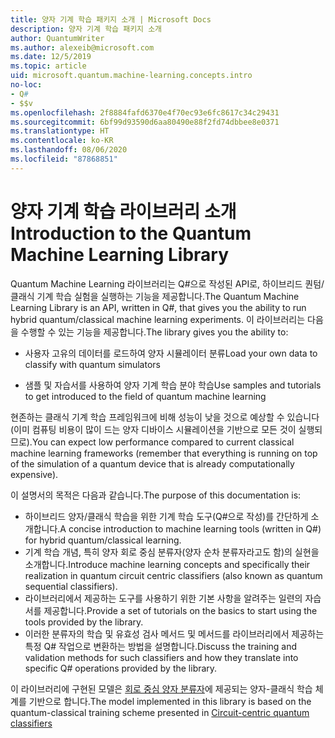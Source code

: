 ```yaml
---
title: 양자 기계 학습 패키지 소개 | Microsoft Docs
description: 양자 기계 학습 패키지 소개
author: QuantumWriter
ms.author: alexeib@microsoft.com
ms.date: 12/5/2019
ms.topic: article
uid: microsoft.quantum.machine-learning.concepts.intro
no-loc:
- Q#
- $$v
ms.openlocfilehash: 2f8884fafd6370e4f70ec93e6fc8617c34c29431
ms.sourcegitcommit: 6bf99d93590d6aa80490e88f2fd74dbbee8e0371
ms.translationtype: HT
ms.contentlocale: ko-KR
ms.lasthandoff: 08/06/2020
ms.locfileid: "87868851"
---
```

# <a name="introduction-to-the-quantum-machine-learning-library"></a><span data-ttu-id="1053a-103">양자 기계 학습 라이브러리 소개</span><span class="sxs-lookup"><span data-stu-id="1053a-103">Introduction to the Quantum Machine Learning Library</span></span>

<span data-ttu-id="1053a-104">Quantum Machine Learning 라이브러리는 Q#으로 작성된 API로, 하이브리드 퀀텀/클래식 기계 학습 실험을 실행하는 기능을 제공합니다.</span><span class="sxs-lookup"><span data-stu-id="1053a-104">The Quantum Machine Learning Library is an API, written in Q#, that gives you the ability to run hybrid quantum/classical machine learning experiments.</span></span> <span data-ttu-id="1053a-105">이 라이브러리는 다음을 수행할 수 있는 기능을 제공합니다.</span><span class="sxs-lookup"><span data-stu-id="1053a-105">The library gives you the ability to:</span></span>

- <span data-ttu-id="1053a-106">사용자 고유의 데이터를 로드하여 양자 시뮬레이터 분류</span><span class="sxs-lookup"><span data-stu-id="1053a-106">Load your own data to classify with quantum simulators</span></span>

- <span data-ttu-id="1053a-107">샘플 및 자습서를 사용하여 양자 기계 학습 분야 학습</span><span class="sxs-lookup"><span data-stu-id="1053a-107">Use samples and tutorials to get introduced to the field of quantum machine learning</span></span>

<span data-ttu-id="1053a-108">현존하는 클래식 기계 학습 프레임워크에 비해 성능이 낮을 것으로 예상할 수 있습니다(이미 컴퓨팅 비용이 많이 드는 양자 디바이스 시뮬레이션을 기반으로 모든 것이 실행되므로).</span><span class="sxs-lookup"><span data-stu-id="1053a-108">You can expect low performance compared to current classical machine learning frameworks (remember that everything is running on top of the simulation of a quantum device that is already computationally expensive).</span></span>

<span data-ttu-id="1053a-109">이 설명서의 목적은 다음과 같습니다.</span><span class="sxs-lookup"><span data-stu-id="1053a-109">The purpose of this documentation is:</span></span>

- <span data-ttu-id="1053a-110">하이브리드 양자/클래식 학습을 위한 기계 학습 도구(Q\#으로 작성)를 간단하게 소개합니다.</span><span class="sxs-lookup"><span data-stu-id="1053a-110">A concise introduction to machine learning tools (written in Q\#) for hybrid quantum/classical learning.</span></span>
- <span data-ttu-id="1053a-111">기계 학습 개념, 특히 양자 회로 중심 분류자(양자 순차 분류자라고도 함)의 실현을 소개합니다.</span><span class="sxs-lookup"><span data-stu-id="1053a-111">Introduce machine learning concepts and specifically their realization in quantum circuit centric classifiers (also known as quantum sequential classifiers).</span></span>
- <span data-ttu-id="1053a-112">라이브러리에서 제공하는 도구를 사용하기 위한 기본 사항을 알려주는 일련의 자습서를 제공합니다.</span><span class="sxs-lookup"><span data-stu-id="1053a-112">Provide a set of tutorials on the basics to start using the tools provided by the library.</span></span>
- <span data-ttu-id="1053a-113">이러한 분류자의 학습 및 유효성 검사 메서드 및 메서드를 라이브러리에서 제공하는 특정 Q\# 작업으로 변환하는 방법을 설명합니다.</span><span class="sxs-lookup"><span data-stu-id="1053a-113">Discuss the training and validation methods for such classifiers and how they translate into specific Q\# operations provided by the library.</span></span>

<span data-ttu-id="1053a-114">이 라이브러리에 구현된 모델은 [회로 중심 양자 분류자](https://arxiv.org/abs/1804.00633)에 제공되는 양자-클래식 학습 체계를 기반으로 합니다.</span><span class="sxs-lookup"><span data-stu-id="1053a-114">The model implemented in this library is based on the quantum-classical training scheme presented in [Circuit-centric quantum classifiers](https://arxiv.org/abs/1804.00633)</span></span>
